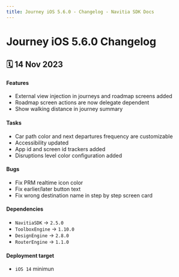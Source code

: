 ```yaml
---
title: Journey iOS 5.6.0 - Changelog - Navitia SDK Docs
---
```


# Journey iOS 5.6.0 Changelog

<h2>🗓 14 Nov 2023</h2>

#### Features
- External view injection in journeys and roadmap screens added
- Roadmap screen actions are now delegate dependent
- Show walking distance in journey summary

#### Tasks
- Car path color and next departures frequency are customizable
- Accessibility updated
- App id and screen id trackers added
- Disruptions level color configuration added

#### Bugs
- Fix PRM realtime icon color
- Fix earlier/later button text
- Fix wrong destination name in step by step screen card

#### Dependencies
- `NavitiaSDK` -> `2.5.0`
- `ToolboxEngine` -> `1.10.0`
- `DesignEngine` -> `2.8.0`
- `RouterEngine` -> `1.1.0`

#### Deployment target
-  `iOS 14` minimun
